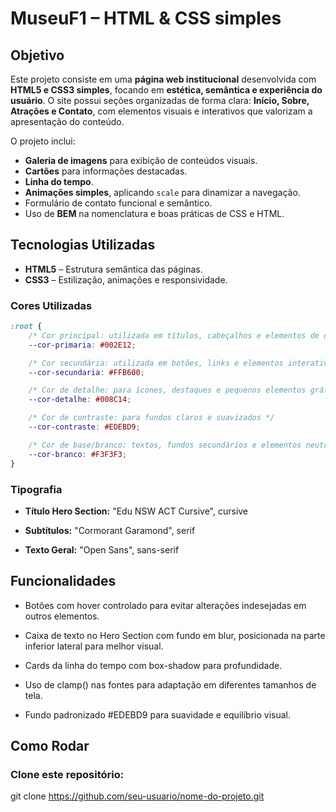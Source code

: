# MuseuF1 – HTML & CSS simples

## Objetivo
Este projeto consiste em uma **página web institucional** desenvolvida com **HTML5 e CSS3 simples**, focando em **estética, semântica e experiência do usuário**. O site possui seções organizadas de forma clara: **Início, Sobre, Atrações e Contato**, com elementos visuais e interativos que valorizam a apresentação do conteúdo.

O projeto inclui:
- **Galeria de imagens** para exibição de conteúdos visuais.
- **Cartões** para informações destacadas.
- **Linha do tempo**.
- **Animações simples**, aplicando `scale` para dinamizar a navegação.
- Formulário de contato funcional e semântico.
- Uso de **BEM** na nomenclatura e boas práticas de CSS e HTML.

## Tecnologias Utilizadas
- **HTML5** – Estrutura semântica das páginas.
- **CSS3** – Estilização, animações e responsividade.

### Cores Utilizadas
```css
:root {
    /* Cor principal: utilizada em títulos, cabeçalhos e elementos de destaque */
    --cor-primaria: #002E12;

    /* Cor secundária: utilizada em botões, links e elementos interativos */
    --cor-secundaria: #FFB600;

    /* Cor de detalhe: para ícones, destaques e pequenos elementos gráficos */
    --cor-detalhe: #008C14;

    /* Cor de contraste: para fundos claros e suavizados */
    --cor-contraste: #EDEBD9;

    /* Cor de base/branco: textos, fundos secundários e elementos neutros */
    --cor-branco: #F3F3F3;
}
```
### Tipografia

- **Título Hero Section:** "Edu NSW ACT Cursive", cursive

- **Subtítulos:** "Cormorant Garamond", serif

- **Texto Geral:** "Open Sans", sans-serif

## Funcionalidades

- Botões com hover controlado para evitar alterações indesejadas em outros elementos.

- Caixa de texto no Hero Section com fundo em blur, posicionada na parte inferior lateral para melhor visual.

- Cards da linha do tempo com box-shadow para profundidade.

- Uso de clamp() nas fontes para adaptação em diferentes tamanhos de tela.

- Fundo padronizado #EDEBD9 para suavidade e equilíbrio visual.

## Como Rodar

### Clone este repositório:

git clone https://github.com/seu-usuario/nome-do-projeto.git
